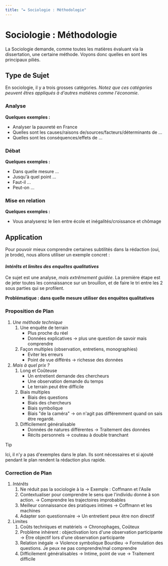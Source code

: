 ```yaml
---
title: "✒️ Sociologie : Méthodologie"
---
```


# Sociologie : Méthodologie

La Sociologie demande, comme toutes les matières évaluant via la dissertation, une certaine méthode. Voyons donc quelles en sont les principaux piliés.

## Type de Sujet

En sociologie, il y a trois grosses catégories. *Notez que ces catégories peuvent êtres appliqués à d'autres matières comme l'économie*.

### Analyse
**Quelques exemples :**
- Analyser la pauvreté en France
- Quelles sont les causes/raisons de/sources/facteurs/déterminants de ...
- Quelles sont les conséquences/effets de ...
### Débat
**Quelques exemples :**
- Dans quelle mesure ...
- Jusqu'à quel point ...
- Faut-il ...
- Peut-on ...
### Mise en relation
**Quelques exemples :**
- Vous analyserez le lien entre école et inégalités/croissance et chômage

## Application

Pour pouvoir mieux comprendre certaines subtilités dans la rédaction (oui, je brode), nous allons utiliser un exemple concret :

#### *Intérêts et limites des enquêtes qualitatives*

Ce sujet est une analyse, *mais extrêmement guidée*. La première étape est de jeter toutes les connaissance sur un brouillon, et de faire le tri entre les 2 sous parties qui se profilent.

**Problématique : dans quelle mesure utiliser des enquêtes qualitatives**
### Proposition de Plan

1. *Une méthode technique*
    1. Une enquête de terrain
	    - Plus proche du réel
	    - Données explicatives -> plus une question de savoir mais comprendre
    2. Façon multiples (observation, entretiens, monographies)
		- Eviter les erreurs
		- Point de vue différés -> richesse des données
2. *Mais à quel prix ?*
	1. Long et Coûteuse
		- Un entretient demande des chercheurs
		- Une observation demande du temps
		- Le terrain peut être difficile 
	2. Biais multiples
		- Biais des questions
		- Biais des chercheurs
		- Biais symbolique
		- Biais "de la caméra" -> on n'agit pas différemment quand on sais être regardé.
	3. Difficilement généralisable
		- Données de natures différentes -> Traitement des données
		- Récits personnels -> couteau à double tranchant

> [!TIP]
> Ici, il n'y a pas d'exemples dans le plan. Ils sont nécessaires et si ajouté pendant le plan rendent la rédaction plus rapide. 

### Correction de Plan
1. *Intérêts*
	1. Ne réduit pas la sociologie à la 
	   -> Exemple : Coffmann et l'Asile
	2. Contextualiser pour comprendre le sens que l'individu donne à son action.
	   -> Comprendre les trajectoires improbables
	3. Meilleur connaissance des pratiques intimes
	   -> Coffmann et les machines
	4. Adapter son questionnaire
	   -> Un entretient peux être non directif
2. Limites
	1. Coûts techniques et matériels
	   -> Chronophages, Coûteux 
	2. Problème inhérent : objectivation lors d'une observation participante
	   -> Être objectif lors d'une observation participante
	3. Relation inégale
	   -> Violence symbolique Bourdieu
	   -> Formulation des questions. Je peux ne pas comprendre/mal comprendre
	4. Difficilement généralisables
	   -> Intime, point de vue
	   -> Traitement difficile
